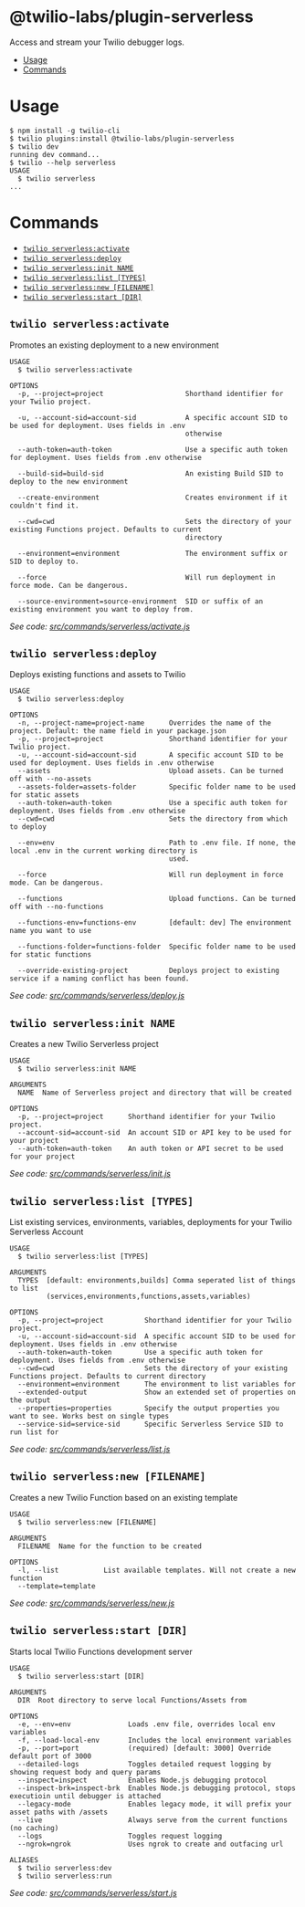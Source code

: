 @twilio-labs/plugin-serverless
========================

Access and stream your Twilio debugger logs.

<!-- toc -->
* [Usage](#usage)
* [Commands](#commands)
<!-- tocstop -->
# Usage
```sh-session
$ npm install -g twilio-cli
$ twilio plugins:install @twilio-labs/plugin-serverless
$ twilio dev
running dev command...
$ twilio --help serverless
USAGE
  $ twilio serverless
...
```
# Commands
<!-- commands -->
* [`twilio serverless:activate`](#twilio-serverlessactivate)
* [`twilio serverless:deploy`](#twilio-serverlessdeploy)
* [`twilio serverless:init NAME`](#twilio-serverlessinit-name)
* [`twilio serverless:list [TYPES]`](#twilio-serverlesslist-types)
* [`twilio serverless:new [FILENAME]`](#twilio-serverlessnew-filename)
* [`twilio serverless:start [DIR]`](#twilio-serverlessstart-dir)

## `twilio serverless:activate`

Promotes an existing deployment to a new environment

```
USAGE
  $ twilio serverless:activate

OPTIONS
  -p, --project=project                    Shorthand identifier for your Twilio project.

  -u, --account-sid=account-sid            A specific account SID to be used for deployment. Uses fields in .env
                                           otherwise

  --auth-token=auth-token                  Use a specific auth token for deployment. Uses fields from .env otherwise

  --build-sid=build-sid                    An existing Build SID to deploy to the new environment

  --create-environment                     Creates environment if it couldn't find it.

  --cwd=cwd                                Sets the directory of your existing Functions project. Defaults to current
                                           directory

  --environment=environment                The environment suffix or SID to deploy to.

  --force                                  Will run deployment in force mode. Can be dangerous.

  --source-environment=source-environment  SID or suffix of an existing environment you want to deploy from.
```

_See code: [src/commands/serverless/activate.js](https://github.com/twilio-labs/plugin-serverless/blob/v1.0.0-alpha.4/src/commands/serverless/activate.js)_

## `twilio serverless:deploy`

Deploys existing functions and assets to Twilio

```
USAGE
  $ twilio serverless:deploy

OPTIONS
  -n, --project-name=project-name      Overrides the name of the project. Default: the name field in your package.json
  -p, --project=project                Shorthand identifier for your Twilio project.
  -u, --account-sid=account-sid        A specific account SID to be used for deployment. Uses fields in .env otherwise
  --assets                             Upload assets. Can be turned off with --no-assets
  --assets-folder=assets-folder        Specific folder name to be used for static assets
  --auth-token=auth-token              Use a specific auth token for deployment. Uses fields from .env otherwise
  --cwd=cwd                            Sets the directory from which to deploy

  --env=env                            Path to .env file. If none, the local .env in the current working directory is
                                       used.

  --force                              Will run deployment in force mode. Can be dangerous.

  --functions                          Upload functions. Can be turned off with --no-functions

  --functions-env=functions-env        [default: dev] The environment name you want to use

  --functions-folder=functions-folder  Specific folder name to be used for static functions

  --override-existing-project          Deploys project to existing service if a naming conflict has been found.
```

_See code: [src/commands/serverless/deploy.js](https://github.com/twilio-labs/plugin-serverless/blob/v1.0.0-alpha.4/src/commands/serverless/deploy.js)_

## `twilio serverless:init NAME`

Creates a new Twilio Serverless project

```
USAGE
  $ twilio serverless:init NAME

ARGUMENTS
  NAME  Name of Serverless project and directory that will be created

OPTIONS
  -p, --project=project      Shorthand identifier for your Twilio project.
  --account-sid=account-sid  An account SID or API key to be used for your project
  --auth-token=auth-token    An auth token or API secret to be used for your project
```

_See code: [src/commands/serverless/init.js](https://github.com/twilio-labs/plugin-serverless/blob/v1.0.0-alpha.4/src/commands/serverless/init.js)_

## `twilio serverless:list [TYPES]`

List existing services, environments, variables, deployments for your Twilio Serverless Account

```
USAGE
  $ twilio serverless:list [TYPES]

ARGUMENTS
  TYPES  [default: environments,builds] Comma seperated list of things to list
         (services,environments,functions,assets,variables)

OPTIONS
  -p, --project=project          Shorthand identifier for your Twilio project.
  -u, --account-sid=account-sid  A specific account SID to be used for deployment. Uses fields in .env otherwise
  --auth-token=auth-token        Use a specific auth token for deployment. Uses fields from .env otherwise
  --cwd=cwd                      Sets the directory of your existing Functions project. Defaults to current directory
  --environment=environment      The environment to list variables for
  --extended-output              Show an extended set of properties on the output
  --properties=properties        Specify the output properties you want to see. Works best on single types
  --service-sid=service-sid      Specific Serverless Service SID to run list for
```

_See code: [src/commands/serverless/list.js](https://github.com/twilio-labs/plugin-serverless/blob/v1.0.0-alpha.4/src/commands/serverless/list.js)_

## `twilio serverless:new [FILENAME]`

Creates a new Twilio Function based on an existing template

```
USAGE
  $ twilio serverless:new [FILENAME]

ARGUMENTS
  FILENAME  Name for the function to be created

OPTIONS
  -l, --list           List available templates. Will not create a new function
  --template=template
```

_See code: [src/commands/serverless/new.js](https://github.com/twilio-labs/plugin-serverless/blob/v1.0.0-alpha.4/src/commands/serverless/new.js)_

## `twilio serverless:start [DIR]`

Starts local Twilio Functions development server

```
USAGE
  $ twilio serverless:start [DIR]

ARGUMENTS
  DIR  Root directory to serve local Functions/Assets from

OPTIONS
  -e, --env=env              Loads .env file, overrides local env variables
  -f, --load-local-env       Includes the local environment variables
  -p, --port=port            (required) [default: 3000] Override default port of 3000
  --detailed-logs            Toggles detailed request logging by showing request body and query params
  --inspect=inspect          Enables Node.js debugging protocol
  --inspect-brk=inspect-brk  Enables Node.js debugging protocol, stops executioin until debugger is attached
  --legacy-mode              Enables legacy mode, it will prefix your asset paths with /assets
  --live                     Always serve from the current functions (no caching)
  --logs                     Toggles request logging
  --ngrok=ngrok              Uses ngrok to create and outfacing url

ALIASES
  $ twilio serverless:dev
  $ twilio serverless:run
```

_See code: [src/commands/serverless/start.js](https://github.com/twilio-labs/plugin-serverless/blob/v1.0.0-alpha.4/src/commands/serverless/start.js)_
<!-- commandsstop -->
